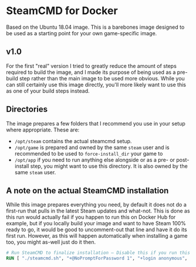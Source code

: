 # SteamCMD for Docker

Based on the Ubuntu 18.04 image. This is a barebones image designed to be used as a starting point for your own game-specific image.

## v1.0

For the first "real" version I tried to greatly reduce the amount of steps required to build the image, and I made its purpose of being used as a pre-build step rather than the main image to be used more obvious. While you can still certainly use this image directly, you'll more likely want to use this as one of your build steps instead.

## Directories

The image prepares a few folders that I recommend you use in your setup where appropriate. These are:

- `/opt/steam` contains the actual steamcmd setup.
- `/opt/game` is prepared and owned by the same `steam` user and is recommended to be used to `force-install_dir` your game to
- `/opt/app` if you need to run anything else alongside or as a pre- or post-install step, you might want to use this directory. It is also owned by the same `steam` user.

## A note on the actual SteamCMD installation

While this image prepares everything you need, by default it does not do a first-run that pulls in the latest Steam updates and what-not. This is done as this run would actually fail if you happen to run this on Docker Hub for example, but if you locally build your image and want to have Steam 100% ready to go, it would be good to uncomment-out that line and have it do its first run. However, as this will happen automatically when installing a game too, you might as-well just do it then.

```Dockerfile
# Run SteamCMD to finalize installation — Disable this if you run this on something like Docker Hub as it will fail
RUN [ "./steamcmd.sh", "+@NoPromptForPassword 1", "+login anonymous",  "+quit" ]
```
